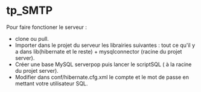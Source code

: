 # tp_SMTP

Pour faire fonctioner le serveur :

- clone ou pull.
- Importer dans le projet du serveur les librairies suivantes : tout ce qu'il y a dans lib(hibernate et le reste) + mysqlconnector (racine du projet server).
- Créer une base MySQL serverpop puis lancer le scriptSQL ( à la racine du projet server).
- Modifier dans conf/hibernate.cfg.xml le compte et le mot de passe en mettant votre utilisateur SQL.
